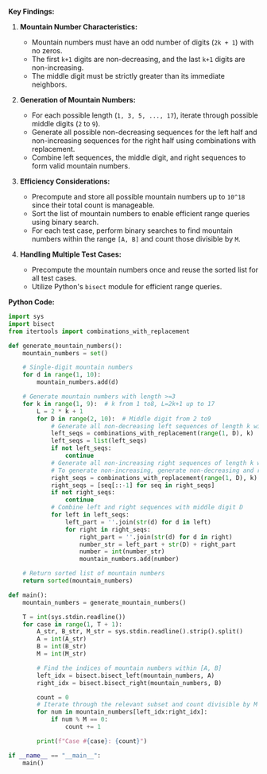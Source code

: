 **Key Findings:**

1. **Mountain Number Characteristics:**
   - Mountain numbers must have an odd number of digits (`2k + 1`) with no zeros.
   - The first `k+1` digits are non-decreasing, and the last `k+1` digits are non-increasing.
   - The middle digit must be strictly greater than its immediate neighbors.

2. **Generation of Mountain Numbers:**
   - For each possible length (`1, 3, 5, ..., 17`), iterate through possible middle digits (`2` to `9`).
   - Generate all possible non-decreasing sequences for the left half and non-increasing sequences for the right half using combinations with replacement.
   - Combine left sequences, the middle digit, and right sequences to form valid mountain numbers.

3. **Efficiency Considerations:**
   - Precompute and store all possible mountain numbers up to `10^18` since their total count is manageable.
   - Sort the list of mountain numbers to enable efficient range queries using binary search.
   - For each test case, perform binary searches to find mountain numbers within the range `[A, B]` and count those divisible by `M`.

4. **Handling Multiple Test Cases:**
   - Precompute the mountain numbers once and reuse the sorted list for all test cases.
   - Utilize Python's `bisect` module for efficient range queries.

**Python Code:**

```python
import sys
import bisect
from itertools import combinations_with_replacement

def generate_mountain_numbers():
    mountain_numbers = set()

    # Single-digit mountain numbers
    for d in range(1, 10):
        mountain_numbers.add(d)

    # Generate mountain numbers with length >=3
    for k in range(1, 9):  # k from 1 to8, L=2k+1 up to 17
        L = 2 * k + 1
        for D in range(2, 10):  # Middle digit from 2 to9
            # Generate all non-decreasing left sequences of length k with digits from 1 to D-1
            left_seqs = combinations_with_replacement(range(1, D), k)
            left_seqs = list(left_seqs)
            if not left_seqs:
                continue
            # Generate all non-increasing right sequences of length k with digits from 1 to D-1
            # To generate non-increasing, generate non-decreasing and reverse
            right_seqs = combinations_with_replacement(range(1, D), k)
            right_seqs = [seq[::-1] for seq in right_seqs]
            if not right_seqs:
                continue
            # Combine left and right sequences with middle digit D
            for left in left_seqs:
                left_part = ''.join(str(d) for d in left)
                for right in right_seqs:
                    right_part = ''.join(str(d) for d in right)
                    number_str = left_part + str(D) + right_part
                    number = int(number_str)
                    mountain_numbers.add(number)

    # Return sorted list of mountain numbers
    return sorted(mountain_numbers)

def main():
    mountain_numbers = generate_mountain_numbers()

    T = int(sys.stdin.readline())
    for case in range(1, T + 1):
        A_str, B_str, M_str = sys.stdin.readline().strip().split()
        A = int(A_str)
        B = int(B_str)
        M = int(M_str)

        # Find the indices of mountain numbers within [A, B]
        left_idx = bisect.bisect_left(mountain_numbers, A)
        right_idx = bisect.bisect_right(mountain_numbers, B)

        count = 0
        # Iterate through the relevant subset and count divisible by M
        for num in mountain_numbers[left_idx:right_idx]:
            if num % M == 0:
                count += 1

        print(f"Case #{case}: {count}")

if __name__ == "__main__":
    main()
```
